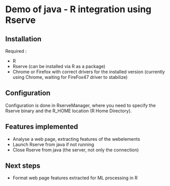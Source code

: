 
# Demo of java - R integration using Rserve

## Installation

Required :

* R
* Rserve (can be installed via R as a package)
* Chrome or Firefox with correct drivers for the installed version (currently using Chrome, waiting for FireFox47 driver to stabilize)

## Configuration

Configuration is done in RserveManager, where you need to specify the Rserve binary and the R_HOME location (R Home Directory).

## Features implemented

* Analyse a web page, extracting features of the webelements
* Launch Rserve from java if not running
* Close Rserve from java (the server, not only the connection)

## Next steps

* Format web page features extracted for ML processing in R